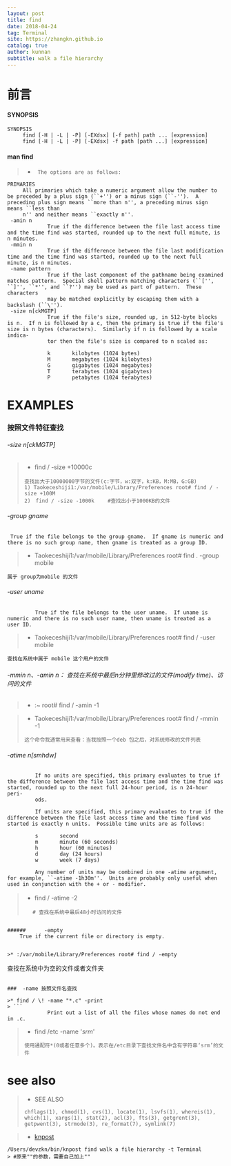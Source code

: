 ```yaml
---
layout: post
title: find
date: 2018-04-24
tag: Terminal
site: https://zhangkn.github.io
catalog: true
author: kunnan
subtitle: walk a file hierarchy
---
```



# 前言


#### SYNOPSIS

```
SYNOPSIS
     find [-H | -L | -P] [-EXdsx] [-f path] path ... [expression]
     find [-H | -L | -P] [-EXdsx] -f path [path ...] [expression]

```

#### man find

>*      The options are as follows:

```
PRIMARIES
     All primaries which take a numeric argument allow the number to be preceded by a plus sign (``+'') or a minus sign (``-'').  A preceding plus sign means ``more than n'', a preceding minus sign means ``less than
     n'' and neither means ``exactly n''.
 -amin n
             True if the difference between the file last access time and the time find was started, rounded up to the next full minute, is n minutes.
 -mmin n
             True if the difference between the file last modification time and the time find was started, rounded up to the next full minute, is n minutes.
 -name pattern
             True if the last component of the pathname being examined matches pattern.  Special shell pattern matching characters (``['', ``]'', ``*'', and ``?'') may be used as part of pattern.  These characters
             may be matched explicitly by escaping them with a backslash (``\'').
 -size n[ckMGTP]
             True if the file's size, rounded up, in 512-byte blocks is n.  If n is followed by a c, then the primary is true if the file's size is n bytes (characters).  Similarly if n is followed by a scale indica-
             tor then the file's size is compared to n scaled as:

             k       kilobytes (1024 bytes)
             M       megabytes (1024 kilobytes)
             G       gigabytes (1024 megabytes)
             T       terabytes (1024 gigabytes)
             P       petabytes (1024 terabytes)             
```

# EXAMPLES


### 按照文件特征查找

###### -size n[ckMGTP]  
>* find / -size +10000c　
>```
>查找出大于10000000字节的文件(c:字节，w:双字，k:KB，M:MB，G:GB)
>1) Taokeceshiji1:/var/mobile/Library/Preferences root# find / -size +100M
>2)　find / -size -1000k 　　#查找出小于1000KB的文件 
>```
>

######  -group gname

     True if the file belongs to the group gname.  If gname is numeric and there is no such group name, then gname is treated as a group ID.

>* Taokeceshiji1:/var/mobile/Library/Preferences root# find . -group mobile

```
属于 group为mobile 的文件 
```

###### -user uname
             True if the file belongs to the user uname.  If uname is numeric and there is no such user name, then uname is treated as a user ID.

>* Taokeceshiji1:/var/mobile/Library/Preferences root# find / -user  mobile 

```
查找在系统中属于 mobile 这个用户的文件 
```

###### -mmin n、-amin n： 查找在系统中最后n分钟里修改过的文件(modify time)、访问的文件
>* :~ root# find / -amin -1

>* Taokeceshiji1:/var/mobile/Library/Preferences root# find / -mmin -1 
>```
>这个命令我通常用来查看：当我按照一个deb 包之后，对系统修改的文件列表
>```


######      -atime n[smhdw]
             If no units are specified, this primary evaluates to true if the difference between the file last access time and the time find was started, rounded up to the next full 24-hour period, is n 24-hour peri-
             ods.

             If units are specified, this primary evaluates to true if the difference between the file last access time and the time find was started is exactly n units.  Possible time units are as follows:

             s       second
             m       minute (60 seconds)
             h       hour (60 minutes)
             d       day (24 hours)
             w       week (7 days)

             Any number of units may be combined in one -atime argument, for example, ``-atime -1h30m''.  Units are probably only useful when used in conjunction with the + or - modifier.


>* find / -atime -2　
>```
>　 # 查找在系统中最后48小时访问的文件
```

######      -empty 
    True if the current file or directory is empty.
    
    
>* :/var/mobile/Library/Preferences root# find / -empty 

```
查找在系统中为空的文件或者文件夹
```

###  -name 按照文件名查找 

>* find / \! -name "*.c" -print
> ```
             Print out a list of all the files whose names do not end in .c.
```
>* find /etc -name '*srm*'
>```
>使用通配符*(0或者任意多个)。表示在/etc目录下查找文件名中含有字符串‘srm’的文件
>```



# see also 

>* SEE ALSO
>```
>chflags(1), chmod(1), cvs(1), locate(1), lsvfs(1), whereis(1), which(1), xargs(1), stat(2), acl(3), fts(3), getgrent(3), getpwent(3), strmode(3), re_format(7), symlink(7)
>```

>* [knpost](https://github.com/zhangkn/KNBin/blob/master/knpost) 
>
```
/Users/devzkn/bin/knpost find walk a file hierarchy -t Terminal
> #原来""的参数，需要自己加上""
```

